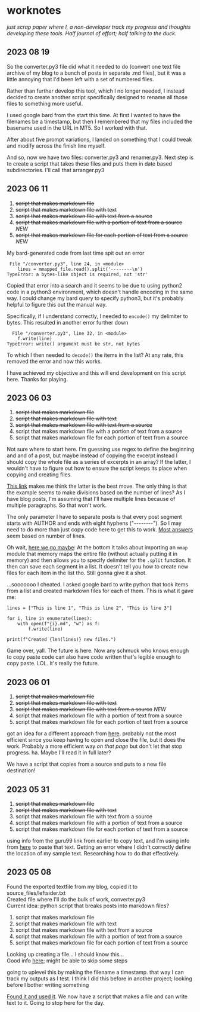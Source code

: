 # worknotes
_just scrap paper where I, a non-developer track my progress and thoughts developing these tools. Half journal of effort; half talking to the duck._


## 2023 08 19
So the converter.py3 file did what it needed to do (convert one text file archive of my blog to a bunch of posts in separate .md files), but it was a little annoying that I'd been left with a set of numbered files.

Rather than further develop this tool, which I no longer needed, I instead decided to create another script specifically designed to rename all those files to something more useful. 

I used google bard from the start this time. At first I wanted to have the filenames be a timestamp, but then I remembered that my files included the basename used in the URL in MT5. So I worked with that. 

After about five prompt variations, I landed on something that I could tweak and modify across the finish line myself. 

And so, now we have two files: converter.py3 and renamer.py3. Next step is to create a script that takes these files and puts them in date based subdirectories. I'll call that arranger.py3

## 2023 06 11
1. ~~script that makes markdown file~~
2. ~~script that makes markdown file with text~~
3. ~~script that makes markdown file with text from a source~~ 
4. ~~script that makes markdown file with a portion of text from a source~~ *NEW*
5. ~~script that makes markdown file for each portion of text from a source~~ *NEW*

My bard-generated code from last time spit out an error 

```
 File "/converter.py3", line 24, in <module>
	lines = mmapped_file.read().split('--------\n')
TypeError: a bytes-like object is required, not 'str'
```
Copied that error into a search and it seems to be due to using python2 code in a python3 environment, which doesn't handle encoding in the same way. I could change my bard query to specify python3, but it's probably helpful to figure this out the manual way.

Specifically, if I understand correctly, I needed to `encode()` my delimiter to bytes. This resulted in another error further down

```
  File "/converter.py3", line 32, in <module>
	f.write(line)
TypeError: write() argument must be str, not bytes
```
To which I then needed to `decode()` the items in the list? At any rate, this removed the error and now this works. 

I have achieved my objective and this will end development on this script here. Thanks for playing.


## 2023 06 03
1. ~~script that makes markdown file~~
2. ~~script that makes markdown file with text~~
3. ~~script that makes markdown file with text from a source~~ 
4. script that makes markdown file with a portion of text from a source
5. script that makes markdown file for each portion of text from a source

Not sure where to start here. I'm guessing use regex to define the beginning and and of a post, but maybe instead of copying the excerpt instead I should copy the whole file as a series of excerpts in an array? If the latter, I wouldn't have to figure out how to ensure the script keeps its place when copying and creating files.

[This link](https://www.pythonforbeginners.com/files/the-fastest-way-to-split-a-text-file-using-python) makes me think the latter is the best move. The only thing is that the example seems to make divisions based on the number of lines? As I have blog posts, I'm assuming that I'll have multiple lines because of multiple paragraphs. So that won't work. 

The only parameter I have to separate posts is that every post segment starts with AUTHOR and ends with eight hyphens ("--------"). So I may need to do more than just copy code here to get this to work. [Most answers](https://stackoverflow.com/questions/16289859/splitting-large-text-file-into-smaller-text-files-by-line-numbers-using-python
) seem based on number of lines.

Oh wait, [here we go maybe](https://www.tutorialspoint.com/what-s-the-fastest-way-to-split-a-text-file-using-python#): At the bottom it talks about importing an `mmap` module that memory maps the entire file (without actually putting it in memory) and then allows you to specify delimiter for the `.split` function. It then can save each segment in a list. It doesn't tell you how to create new files for each item in the list tho. Still gonna give it a shot.

...sooooooo I cheated. I asked google bard to write python that took items from a list and created markdown files for each of them. This is what it gave me:

```
lines = ["This is line 1", "This is line 2", "This is line 3"]

for i, line in enumerate(lines):
	with open(f"{i}.md", "w") as f:
		f.write(line)

print(f"Created {len(lines)} new files.")
```

Game over, yall. The future is here. Now any schmuck who knows enough to copy paste code can also have code written that's legible enough to copy paste. LOL. It's really the future. 


## 2023 06 01
1. ~~script that makes markdown file~~
2. ~~script that makes markdown file with text~~
3. ~~script that makes markdown file with text from a source~~ *NEW*
4. script that makes markdown file with a portion of text from a source
5. script that makes markdown file for each portion of text from a source

got an idea for a different approach from [here](https://automatetheboringstuff.com/chapter8/). probably not the most efficient since you keep having to open and close the file, but it does the work. Probably a more efficient way _on that page_ but don't let that stop progress. ha. Maybe I'll read it in full later?

We have a script that copies from a source and puts to a new file destination!


## 2023 05 31
1. ~~script that makes markdown file~~
2. ~~script that makes markdown file with text~~
3. script that makes markdown file with text from a source
4. script that makes markdown file with a portion of text from a source
5. script that makes markdown file for each portion of text from a source

using info from the guru99 link from earlier to copy text, and I'm using info from [here](https://www.askpython.com/python/built-in-methods/python-print-to-file) to paste that text. Getting an error where I didn't correctly define the location of my sample text. Researching how to do that effectively. 


## 2023 05 08
Found the exported textfile from my blog, copied it to source_files/leftsider.txt  
Created file where I'll do the bulk of work, converter.py3  
Current idea: python script that breaks posts into markdown files?  

1. script that makes markdown file
2. script that makes markdown file with text
3. script that makes markdown file with text from a source
4. script that makes markdown file with a portion of text from a source
5. script that makes markdown file for each portion of text from a source

Looking up creating a file... I should know this...   
Good info [here](https://www.guru99.com/reading-and-writing-files-in-python.html); might be able to skip some steps  

going to uplevel this by making the filename a timestamp. that way I can track my outputs as I test. I think I did this before in another project; looking before I bother writing something  

[Found it and used it](https://stackoverflow.com/questions/10607688/how-to-create-a-file-name-with-the-current-date-time-in-python). We now have a script that makes a file and can write text to it. Going to stop here for the day.